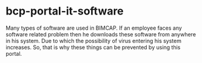 # bcp-portal-it-software
Many types of software are used in BIMCAP. If an employee faces any software related problem then he downloads these software from anywhere in his system. Due to which the possibility of virus entering his system increases. So, that is why these things can be prevented by using this portal.
